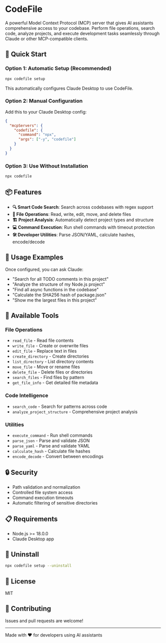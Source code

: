# CodeFile

A powerful Model Context Protocol (MCP) server that gives AI assistants comprehensive access to your codebase. Perform file operations, search code, analyze projects, and execute development tasks seamlessly through Claude or other MCP-compatible clients.

## 🚀 Quick Start

### Option 1: Automatic Setup (Recommended)
```bash
npx codefile setup
```

This automatically configures Claude Desktop to use CodeFile.

### Option 2: Manual Configuration
Add this to your Claude Desktop config:

```json
{
  "mcpServers": {
    "codefile": {
      "command": "npx",
      "args": ["-y", "codefile"]
    }
  }
}
```

### Option 3: Use Without Installation
```bash
npx codefile
```

## 📦 Features

- **🔍 Smart Code Search**: Search across codebases with regex support
- **📁 File Operations**: Read, write, edit, move, and delete files
- **🏗️ Project Analysis**: Automatically detect project types and structure
- **💻 Command Execution**: Run shell commands with timeout protection
- **🛠️ Developer Utilities**: Parse JSON/YAML, calculate hashes, encode/decode

## 🎯 Usage Examples

Once configured, you can ask Claude:

- "Search for all TODO comments in this project"
- "Analyze the structure of my Node.js project"
- "Find all async functions in the codebase"
- "Calculate the SHA256 hash of package.json"
- "Show me the largest files in this project"

## 🔧 Available Tools

### File Operations
- `read_file` - Read file contents
- `write_file` - Create or overwrite files
- `edit_file` - Replace text in files
- `create_directory` - Create directories
- `list_directory` - List directory contents
- `move_file` - Move or rename files
- `delete_file` - Delete files or directories
- `search_files` - Find files by pattern
- `get_file_info` - Get detailed file metadata

### Code Intelligence
- `search_code` - Search for patterns across code
- `analyze_project_structure` - Comprehensive project analysis

### Utilities
- `execute_command` - Run shell commands
- `parse_json` - Parse and validate JSON
- `parse_yaml` - Parse and validate YAML
- `calculate_hash` - Calculate file hashes
- `encode_decode` - Convert between encodings

## 🔒 Security

- Path validation and normalization
- Controlled file system access
- Command execution timeouts
- Automatic filtering of sensitive directories

## 📋 Requirements

- Node.js >= 18.0.0
- Claude Desktop app

## 🚪 Uninstall

```bash
npx codefile setup --uninstall
```

## 📝 License

MIT

## 🤝 Contributing

Issues and pull requests are welcome!

---

Made with ❤️ for developers using AI assistants
